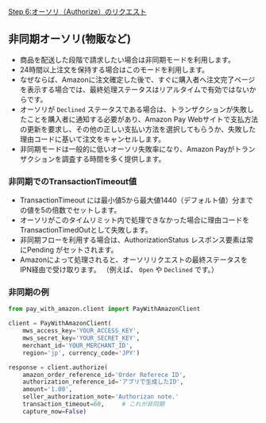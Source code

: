 [Step 6:オーソリ（Authorize）のリクエスト](https://pay.amazon.com/jp/developer/documentation/lpwa/201952140)


## 非同期オーソリ(物販など)

- 商品を配送した段階で請求したい場合は非同期モードを利用します。
- 24時間以上注文を保持する場合はこのモードを利用します。
- なぜならば、Amazonに注文確定した後で、すぐに購入者へ注文完了ページを表示する場合では、最終処理ステータスはリアルタイムで有効ではないからです。
- オーソリが `Declined` ステータスである場合は、トランザクションが失敗したことを購入者に通知する必要があり、Amazon Pay Webサイトで支払方法の更新を要求し、その他の正しい支払い方法を選択してもらうか、失敗した理由コードに基いて注文をキャンセルします。
- 非同期モードは一般的に低いオーソリ失敗率になり、Amazon Payがトランザクションを調査する時間を多く提供します。

### 非同期でのTransactionTimeout値

- TransactionTimeout には最小値5から最大値1440（デフォルト値）分までの値を5の倍数でセットします。
- オーソリがこのタイムリミット内で処理できなかった場合に理由コードを TransactionTimedOutとして失敗します。
- 非同期フローを利用する場合は、AuthorizationStatus レスポンス要素は常にPending がセットされます。
- Amazonによって処理されると、オーソリリクエストの最終ステータスをIPN経由で受け取ります。 （例えば、 `Open` や `Declined` です。）

### 非同期の例

~~~py
from pay_with_amazon.client import PayWithAmazonClient

client = PayWithAmazonClient(
    mws_access_key='YOUR_ACCESS_KEY',
    mws_secret_key='YOUR_SECRET_KEY',
    merchant_id='YOUR_MERCHANT_ID',
    region='jp', currency_code='JPY')

response = client.authorize(
    amazon_order_reference_id='Order Referece ID',
    authorization_reference_id='アプリで生成したID',
    amount='1.00',
    seller_authorization_note='Authorizan note.'
    transaction_timeout=60,     # これが非同期
    capture_now=False)
~~~    
